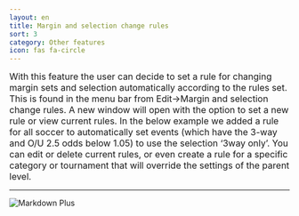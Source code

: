 ```yaml
---
layout: en
title: Margin and selection change rules
sort: 3
category: Other features
icon: fas fa-circle
---
```

<p class="message">
    
</p>


<font size="3">With this feature the user can decide to set a rule for changing margin sets and selection automatically according to the rules set. This is found in the menu bar from Edit->Margin and selection change rules. A new window will open with the option to set a new rule or view current rules. In the below example we added a rule for all soccer to automatically set events (which have the 3-way and O/U 2.5 odds below 1.05) to use the selection ‘3way only’. You can edit or delete current rules, or even create a rule for a specific category or tournament that will override the settings of the parent level.</font> 

---

![Markdown Plus]({{site.baseurl}}/public/images/altre-caratteristiche/margine-sel-change-rules.png)